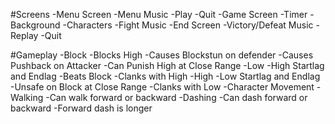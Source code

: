 #Screens
-Menu Screen
  -Menu Music
  -Play
  -Quit
-Game Screen
  -Timer
  -Background
  -Characters
  -Fight Music
-End Screen
  -Victory/Defeat Music
  -Replay
  -Quit
  
#Gameplay
  -Block
    -Blocks High
      -Causes Blockstun on defender
      -Causes Pushback on Attacker
    -Can Punish High at Close Range
  -Low
    -High Startlag and Endlag
    -Beats Block
    -Clanks with High
  -High
    -Low Startlag and Endlag
    -Unsafe on Block at Close Range
    -Clanks with Low
-Character Movement
  -Walking
    -Can walk forward or backward
  -Dashing
    -Can dash forward or backward
    -Forward dash is longer
